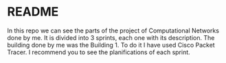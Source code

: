 # README #

In this repo we can see the parts of the project  of Computational Networks done by me. It is divided into 3 sprints, each one with its description. The building done by me was the Building 1. To do it I have used Cisco Packet Tracer. I recommend you to see the planifications of each sprint.
